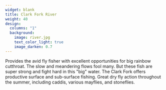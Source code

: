 ```yaml
---
widget: blank
title: Clark Fork River
weight: 40
design:
  columns: "1"
  background:
    image: river.jpg
    text_color_light: true
    image_darken: 0.7
---
```


Provides the avid fly fisher with excellent opportunities for big rainbow cutthroat. The slow and meandering flows fool many. But these fish are super strong and fight hard in this "big" water. The Clark Fork offers productive surface and sub-surface fishing. Great dry fly action throughout the summer, including caddis, various mayflies, and stoneflies.
